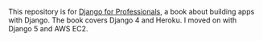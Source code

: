 This repository is for [Django for Professionals](https://learndjango.com/courses/django-for-professionals/), a book about building apps with Django. The book covers Django 4 and Heroku. I moved on with Django 5 and AWS EC2.